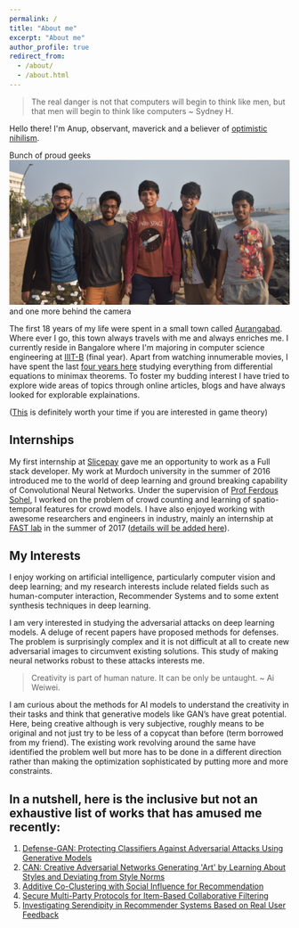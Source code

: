 ```yaml
---
permalink: /
title: "About me"
excerpt: "About me"
author_profile: true
redirect_from: 
  - /about/
  - /about.html
---
```


> The real danger is not that computers will begin to think like men, but that men will begin to think like computers ~ Sydney H.

Hello there! I'm Anup, observant, maverick and a believer of [optimistic nihilism](https://www.youtube.com/watch?v=MBRqu0YOH14).

Bunch of proud geeks
![Bunch of proud geeks](/images/team.JPG)
and one more behind the camera 

The first 18 years of my life were spent in a small town called [Aurangabad](https://en.wikipedia.org/wiki/Aurangabad,_Maharashtra). Where ever I go, this town always travels with me and always enriches me. I currently reside in Bangalore where I'm majoring in computer science engineering at [IIIT-B](https://www.iiitb.ac.in/) (final year). Apart from watching innumerable movies, I have spent the last [four years here](https://anup-deshmukh.github.io/talks/) studying everything from differential equations to minimax theorems. To foster my budding interest I have tried to explore wide areas of topics through online articles, blogs and have always looked for explorable explainations. 

([This](https://ncase.me/trust/) is definitely worth your time if you are interested in game theory)

## Internships 

My first internship at [Slicepay](https://slicepay.in/) gave me an opportunity to work as a Full stack developer. My work at Murdoch university in the summer of 2016 introduced me to the world of deep learning and ground breaking capability of Convolutional Neural Networks. Under the supervision of [Prof Ferdous Sohel](http://profiles.murdoch.edu.au/myprofile/ferdous-sohel/), I worked on the problem of crowd counting and learning of spatio-temporal features for crowd models. I have also enjoyed working with awesome researchers and engineers in industry, mainly an internship at [FAST lab](http://www.rennes.supelec.fr/ren/rd/fast/team.php) in the summer of 2017 ([details will be added here](https://anup-deshmukh.github.io/publications/)).
     
## My Interests

I enjoy working on artificial intelligence, particularly computer vision and deep learning; and my research interests include related fields such as human-computer interaction, Recommender Systems and to some extent synthesis techniques in deep learning. 

I am very interested in studying the adversarial attacks on deep learning models. A deluge of recent papers have proposed methods for defenses. The problem is surprisingly complex and it is not difficult at all to create new adversarial images  to circumvent existing solutions. This study of making neural networks robust to these attacks interests me. 

> Creativity is part of human nature. It can be only be untaught. ~ Ai Weiwei.

I am curious about the methods for AI models to understand the creativity in their tasks and think that generative models like GAN’s have great potential. Here, being creative although is very subjective, roughly means to be original and not just try to be less of a copycat than before (term borrowed from my friend). The existing work revolving around the same have identified the problem well but more has to be done in a different direction rather than making the optimization sophisticated by putting more and more constraints. 

In a nutshell, here is the inclusive but not an exhaustive list of works that has amused me recently:
------

1. [Defense-GAN: Protecting Classifiers Against Adversarial Attacks Using Generative Models](https://arxiv.org/abs/1805.06605)
1. [CAN: Creative Adversarial Networks Generating 'Art' by Learning About Styles and Deviating from Style Norms](https://arxiv.org/pdf/1706.07068.pdf) 
1. [Additive Co-Clustering with Social Influence for Recommendation](https://cseweb.ucsd.edu/classes/fa17/cse291-b/reading/p193-du.pdf)
1. [Secure Multi-Party Protocols for Item-Based Collaborative Filtering](https://www.openu.ac.il/lists/mediaserver_documents/personalsites/tamirtassa/ppcf_recsys.pdf)
1. [Investigating Serendipity in Recommender Systems Based on Real User Feedback](https://www-users.cs.umn.edu/~zhaox331/papers/denis2018sac.pdf)




